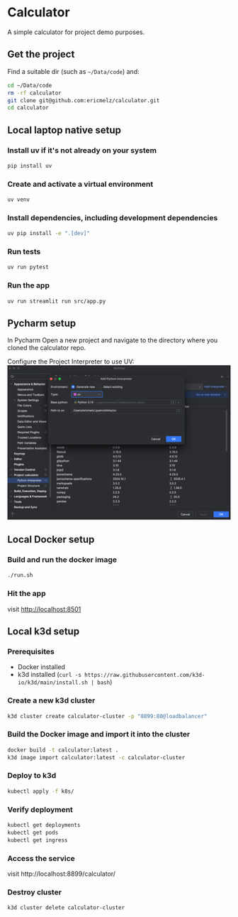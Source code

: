 # Calculator

A simple calculator for project demo purposes.

## Get the project
Find a suitable dir (such as `~/Data/code`) and:
```bash
cd ~/Data/code
rm -rf calculator
git clone git@github.com:ericmelz/calculator.git
cd calculator
```

## Local laptop native setup
### Install uv if it's not already on your system

```bash
pip install uv
```

### Create and activate a virtual environment
```bash
uv venv
```

### Install dependencies, including development dependencies
```bash
uv pip install -e ".[dev]"
```

### Run tests
```bash
uv run pytest
```

### Run the app
```bash
uv run streamlit run src/app.py
```

## Pycharm setup
In Pycharm Open a new project and navigate to the
directory where you cloned the calculator repo.

Configure the Project Interpreter to use UV:
![Project Interpreter](doc-images/project%20interpreter.png)


## Local Docker setup
### Build and run the docker image
```bash
./run.sh
```

### Hit the app
visit <http://localhost:8501>

## Local k3d setup
### Prerequisites
- Docker installed
- k3d installed (`curl -s https://raw.githubusercontent.com/k3d-io/k3d/main/install.sh | bash`)

### Create a new k3d cluster
```bash
k3d cluster create calculator-cluster -p "8899:80@loadbalancer"
```

### Build the Docker image and import it into the cluster
```bash
docker build -t calculator:latest .
k3d image import calculator:latest -c calculator-cluster
```

### Deploy to k3d
```bash
kubectl apply -f k8s/
```

### Verify deployment
```bash
kubectl get deployments
kubectl get pods
kubectl get ingress
```

### Access the service
visit http://localhost:8899/calculator/

### Destroy cluster
```bash
k3d cluster delete calculator-cluster
```
